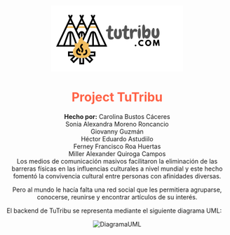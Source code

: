<div align="center"><img src="/images/tutribu.png" alt="Logo tutribu"></div>

<div align="center">
	<h1 style="color:Tomato;"><strong>Project TuTribu</strong></h1>
	<strong>Hecho por:</strong> Carolina Bustos Cáceres<br>
  Sonia Alexandra Moreno Roncancio<br>
  Giovanny Guzmán<br>
  Héctor Eduardo Astudiilo<br>
  Ferney Francisco Roa Huertas<br>
  Miller Alexander Quiroga Campos<br>
</div>

<div align="center">
  Los medios de comunicación masivos facilitaron la eliminación de las barreras físicas en las influencias culturales a nivel mundial y este hecho fomentó la           convivencia cultural entre personas con afinidades diversas. <P>

  Pero al mundo le hacía falta una red social que les permitiera agruparse, conocerse, reunirse y encontrar artículos de su interés.
</div>

El backend de TuTribu se representa mediante el siguiente diagrama UML:

<div align="center"><img src="/image/UML.png" alt="DiagramaUML"></div>
